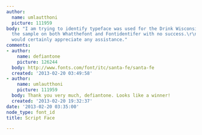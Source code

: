 ```yaml
---
author:
  name: umlautthoni
  picture: 111959
body: "I am trying to identify typeface was used for the Drink Wisconsinbly. I uploaded
  the sample on both Whatthefont and Fontidentifer with no success.\r\n\r\n[img:sites/default/files/old-images/WIsbly_5579.jpg]\r\n\r\nI
  would certainly appreciate any assistance."
comments:
- author:
    name: defiantone
    picture: 126244
  body: http://www.fonts.com/font/itc/santa-fe/santa-fe
  created: '2013-02-20 03:49:58'
- author:
    name: umlautthoni
    picture: 111959
  body: Thank you very much, defiantone. Looks like a winner!
  created: '2013-02-20 19:32:37'
date: '2013-02-20 03:35:00'
node_type: font_id
title: Script Face

---
```

